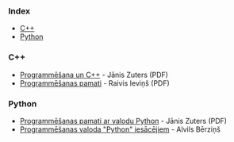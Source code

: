 ### Index

* [C++](#cpp)
* [Python](#python)


### <a id="cpp"></a>C++

* [Programmēšana un C++](http://home.lu.lv/~janiszu/courses/eprg/eprg.all.pdf) - Jānis Zuters (PDF)
* [Programmēšanas pamati](https://likta.lv/wp-content/uploads/2018/12/Programmesanas_gramata_e-versija.pdf) - Raivis Ieviņš (PDF)


### Python

* [Programmēšanas pamati ar valodu Python](http://home.lu.lv/~janiszu/courses/python/python3.pdf) - Jānis Zuters (PDF)
* [Programmēšanas valoda "Python" iesācējiem](https://www.alvils.info/e-gramatas/programmesanas-valoda-python-iesacejiem/) - Alvils Bērziņš
